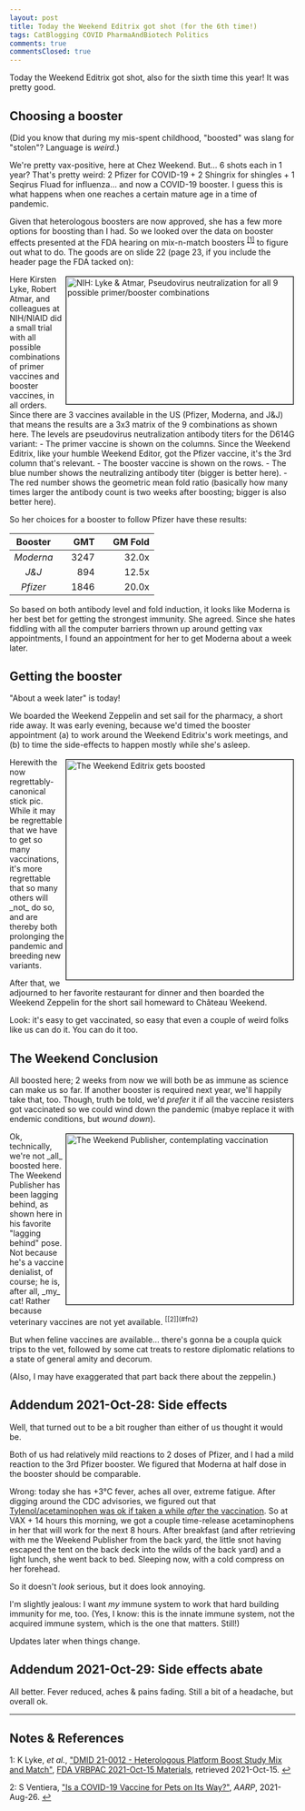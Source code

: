 ```yaml
---
layout: post
title: Today the Weekend Editrix got shot (for the 6th time!)
tags: CatBlogging COVID PharmaAndBiotech Politics
comments: true
commentsClosed: true
---
```


Today the Weekend Editrix got shot, also for the sixth time this year!  It was pretty
good.  


## Choosing a booster  

(Did you know that during my mis-spent childhood, "boosted" was slang for "stolen"?
Language is _weird_.)  

We're pretty vax-positive, here at Chez Weekend.  But&hellip; 6 shots each in 1 year?
That's pretty weird: 2 Pfizer for COVID-19 + 2 Shingrix for shingles + 1 Seqirus Fluad for
influenza&hellip; and now a COVID-19 booster.  I guess this is what happens when one
reaches a certain mature age in a time of pandemic.  

Given that heterologous boosters are now approved, she has a few more options for boosting
than I had.  So we looked over the data on booster effects presented at the FDA hearing on
mix-n-match boosters <sup id="fn1a">[[1]](#fn1)</sup> to figure out what to do.  The goods
are on slide 22 (page 23, if you include the header page the FDA tacked on):  

<img src="{{ site.baseurl }}/images/2021-10-15-fda-covid-boosters-jnj-mixmatch-nih-2.jpg" width="400" height="224" alt="NIH: Lyke &amp; Atmar, Pseudovirus neutralization for all 9 possible primer/booster combinations" title="NIH: Lyke &amp; Atmar, Pseudovirus neutralization for all 9 possible primer/booster combinations" style="float: right; margin: 3px 3px 3px 3px; border: 1px solid #000000;">
Here Kirsten Lyke, Robert Atmar, and colleagues at NIH/NIAID did a small trial with all
possible combinations of primer vaccines and booster vaccines, in all orders.  Since there
are 3 vaccines available in the US (Pfizer, Moderna, and J&amp;J) that means the results
are a 3x3 matrix of the 9 combinations as shown here.  The levels are pseudovirus
neutralization antibody titers for the D614G variant:  
- The primer vaccine is shown on the columns.  Since the Weekend Editrix, like your humble
  Weekend Editor, got the Pfizer vaccine, it's the 3rd column that's relevant.  
- The booster vaccine is shown on the rows.  
- The blue number shows the neutralizing antibody titer (bigger is better here).  
- The red number shows the geometric mean fold ratio (basically how many times larger the
  antibody count is two weeks after boosting; bigger is also better here).  

So her choices for a booster to follow Pfizer have these results:  

| __Booster__ | | __GMT__  | | __GM Fold__ |
|:-----------:|-|---------:|-|------------:|
| _Moderna_    | | 3247     | | 32.0x       |
| _J&amp;J_    | |  894     | | 12.5x       |
| _Pfizer_     | | 1846     | | 20.0x       |

So based on both antibody level and fold induction, it looks like Moderna is her best bet
for getting the strongest immunity.  She agreed.  Since she hates fiddling with all the
computer barriers thrown up around getting vax appointments, I found an appointment for
her to get Moderna about a week later.  


## Getting the booster  

"About a week later" is today!  

We boarded the Weekend Zeppelin and set sail for the pharmacy, a short ride away.  It was
early evening, because we'd timed the booster appointment (a) to work around the Weekend
Editrix's work meetings, and (b) to time the side-effects to happen mostly while she's
asleep.  

<img src="{{ site.baseurl }}/images/2021-10-27-weekend-editrix-shot-sixth-time-stick-pic.jpg" width="400" height="387" alt="The Weekend Editrix gets boosted" title="The Weekend Editrix gets boosted" style="float: right; margin: 3px 3px 3px 3px; border: 1px solid #000000;">
Herewith the now regrettably-canonical stick pic.  While it may be regrettable that we
have to get so many vaccinations, it's more regrettable that so many others will _not_ do
so, and are thereby both prolonging the pandemic and breeding new variants.  

After that, we adjourned to her favorite restaurant for dinner and then boarded the
Weekend Zeppelin for the short sail homeward to Ch&acirc;teau Weekend.  

Look: it's easy to get vaccinated, so easy that even a couple of weird folks like us can
do it.  You can do it too.  


## The Weekend Conclusion  

All boosted here; 2 weeks from now we will both be as immune as science can make us so
far.  If another booster is required next year, we'll happily take that, too.  Though,
truth be told, we'd _prefer_ it if all the vaccine resisters got vaccinated so we could
wind down the pandemic (mabye replace it with endemic conditions, but _wound down_).  

<img src="{{ site.baseurl }}/images/2021-10-27-weekend-editrix-shot-sixth-time-weekend-publisher.jpg" width="400" height="300" alt="The Weekend Publisher, contemplating vaccination" title="The Weekend Publisher, contemplating vaccination" style="float: right; margin: 3px 3px 3px 3px; border: 1px solid #000000;">
Ok, technically, we're not _all_ boosted here.  The Weekend Publisher has been lagging
behind, as shown here in his favorite "lagging behind" pose. Not because he's a vaccine
denialist, of course; he is, after all, _my_ cat!  Rather because veterinary vaccines are
not yet available. <sup id="fn2a">[[2]](#fn2)</sup>  

But when feline vaccines are available&hellip; there's gonna be a coupla quick trips to
the vet, followed by some cat treats to restore diplomatic relations to a state of general
amity and decorum.  

(Also, I may have exaggerated that part back there about the zeppelin.)  


## Addendum 2021-Oct-28: Side effects  

Well, that turned out to be a bit rougher than either of us thought it would be.  

Both of us had relatively mild reactions to 2 doses of Pfizer, and I had a mild reaction
to the 3rd Pfizer booster.  We figured that Moderna at half dose in the booster should be
comparable.  

Wrong: today she has +3&deg;C fever, aches all over, extreme fatigue.  After digging around
the CDC advisories, we figured out that
[Tylenol/acetaminophen was ok if taken a while _after_ the vaccination](https://apnews.com/article/can-i-take-painkillers-before-after-covid-19-vaccine-86f03cdeb208e058f82032ed8548a219).
So at VAX + 14 hours this morning, we got a couple time-release
acetaminophens in her that will work for the next 8 hours.  After breakfast (and after
retrieving with me the Weekend Publisher from the back yard, the little snot having
escaped the tent on the back deck into the wilds of the back yard) and a light lunch, she
went back to bed.  Sleeping now, with a cold compress on her forehead.  

So it doesn't _look_ serious, but it does look annoying.  

I'm slightly jealous: I want _my_ immune system to work that hard building immunity for
me, too.  (Yes, I know: this is the innate immune system, not the acquired immune system,
which is the one that matters.  Still!)  

Updates later when things change.  


## Addendum 2021-Oct-29: Side effects abate  

All better.  Fever reduced, aches & pains fading.  Still a bit of a headache, but overall
ok.  

---

## Notes &amp; References  

<!--
<sup id="fn1a">[[1]](#fn1)</sup>

<a id="fn1">1</a>: ***, ["***"](***), *** [↩](#fn1a)  

<img src="{{ site.baseurl }}/images/***" width="400" height="***" alt="***" title="***" style="float: right; margin: 3px 3px 3px 3px; border: 1px solid #000000;">

<iframe width="400" height="224" src="***" allow="accelerometer; encrypted-media; gyroscope; picture-in-picture" allowfullscreen style="float: right; margin: 3px 3px 3px 3px; border: 1px solid #000000;"></iframe>
-->

<a id="fn1">1</a>: K Lyke, _et al._, ["DMID 21-0012 - Heterologous Platform Boost Study Mix and Match"](https://www.fda.gov/media/153128/download), [FDA VRBPAC 2021-Oct-15 Materials](https://www.fda.gov/advisory-committees/advisory-committee-calendar/vaccines-and-related-biological-products-advisory-committee-october-14-15-2021-meeting-announcement), retrieved 2021-Oct-15. [↩](#fn1a)  

<a id="fn2">2</a>: S Ventiera, ["Is a COVID-19 Vaccine for Pets on Its Way?"](https://www.aarp.org/home-family/friends-family/info-2021/pets-and-covid-19-vaccines.html), _AARP_, 2021-Aug-26. [↩](#fn2a)  
